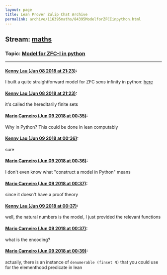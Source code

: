 ```yaml
---
layout: page
title: Lean Prover Zulip Chat Archive 
permalink: archive/116395maths/84395ModelforZFCIinpython.html
---
```


## Stream: [maths](index.html)
### Topic: [Model for ZFC-I in python](84395ModelforZFCIinpython.html)

---

#### [Kenny Lau (Jun 08 2018 at 21:23)](https://leanprover.zulipchat.com/#narrow/stream/116395-maths/topic/Model%20for%20ZFC-I%20in%20python/near/127788909):
I built a quite straightforward model for ZFC *sans* infinity in python: [here](https://tio.run/##dVNNb6MwED3Hv2KaartYYdOQrLorVA75A3tJb1UUucE0XsEYGdOmavvbs2OTAGHTC4w9H@/5zUz5ZncaF4fM6AKyGrdW67wCVZTaWDAyrbeSHU@6lEZYbQ7XYHcStjqVoDNvy1wWEm3lzgIqaVkqs/Y2QB6zkcIUEpixkZEVGRQUcDZ63alcApJ/pDLAmygm1Goq0jSgBO6uKW@SQEQmwu1tAnNXwtYGXSRj1/QrySIkYZXGjoO7J6RcFE@pgFUM4/fxZByOp3@1wsB5iRlk2gCCwo7uivPJ@HPsSou9ImGootxbiRWVF7myb6AqEAiiqqRxmGehpVBG4TNz/x58@BBDEN3frzh8eOOBn6XV6Ar5b5e1jI9NCE7qTzcbbTabsGW75OHsvFKpX6VxApyMMxH@r1fUORV8JEqOFjp@0UVZ1mF0jmTkc50L4xR5RG0lxEdNgtVVMuNr1gvocyCYglrQV3xQt8zF1jtZz@6rmX2pjHtI9lVn10OxtjuttnJIf/ltnvgHHN39hrxjDGfskV/CWvJPB1TRKOTSUmtbayjFysW9aPzxR9aFQKqBtFwUfVovFDTuIq/8Vr1gs0/NGtE@OeiNgzYCn2Xj9N6PxFV3SzJYmEIWTzQYO1UyMjs6@5AI7QeKuQS/40VJXXTTFJS5FJWEVON3SwI6WFCWsyaESB1aORpOdzwuaSdsgKFfO/8G6vlRbTpGHJKkEyvwpS5EnEZ6GOD3Jpg3QXftdRt@9CwWP@eL379afzefPuIG5hFcJc1bOWs4NyMQRLNZB0ey9e8fcR1eHDifdPgH)

#### [Kenny Lau (Jun 08 2018 at 21:23)](https://leanprover.zulipchat.com/#narrow/stream/116395-maths/topic/Model%20for%20ZFC-I%20in%20python/near/127788914):
it's called the hereditarily finite sets

#### [Mario Carneiro (Jun 09 2018 at 00:35)](https://leanprover.zulipchat.com/#narrow/stream/116395-maths/topic/Model%20for%20ZFC-I%20in%20python/near/127796997):
Why in Python? This could be done in lean computably

#### [Kenny Lau (Jun 09 2018 at 00:36)](https://leanprover.zulipchat.com/#narrow/stream/116395-maths/topic/Model%20for%20ZFC-I%20in%20python/near/127797041):
sure

#### [Mario Carneiro (Jun 09 2018 at 00:36)](https://leanprover.zulipchat.com/#narrow/stream/116395-maths/topic/Model%20for%20ZFC-I%20in%20python/near/127797046):
I don't even know what "construct a model in Python" means

#### [Mario Carneiro (Jun 09 2018 at 00:37)](https://leanprover.zulipchat.com/#narrow/stream/116395-maths/topic/Model%20for%20ZFC-I%20in%20python/near/127797049):
since it doesn't have a proof theory

#### [Kenny Lau (Jun 09 2018 at 00:37)](https://leanprover.zulipchat.com/#narrow/stream/116395-maths/topic/Model%20for%20ZFC-I%20in%20python/near/127797056):
well, the natural numbers is the model, I just provided the relevant functions

#### [Mario Carneiro (Jun 09 2018 at 00:37)](https://leanprover.zulipchat.com/#narrow/stream/116395-maths/topic/Model%20for%20ZFC-I%20in%20python/near/127797064):
what is the encoding?

#### [Mario Carneiro (Jun 09 2018 at 00:39)](https://leanprover.zulipchat.com/#narrow/stream/116395-maths/topic/Model%20for%20ZFC-I%20in%20python/near/127797124):
actually, there is an instance of `denumerable (finset N)` that you could use for the elementhood predicate in lean


